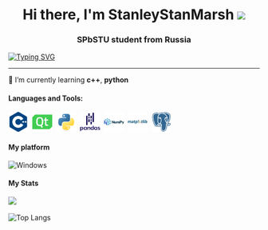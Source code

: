 <h1 align="center">Hi there, I'm StanleyStanMarsh
<img src="https://github.com/blackcater/blackcater/raw/main/images/Hi.gif" height="32"/></h1>
<h3 align="center">SPbSTU student from Russia</h3>
<a href="https://git.io/typing-svg"><img src="https://readme-typing-svg.demolab.com?font=Fira+Code&pause=1000&width=435&lines=Math+and+computer+science+student" alt="Typing SVG" /></a>
<hr>
🌱 I’m currently learning <b>c++</b>, <b>python</b>
<h4>Languages and Tools:</h4>

<div>
  <img src="https://github.com/devicons/devicon/blob/master/icons/cplusplus/cplusplus-plain.svg" title="C++" alt="CPP" width="40" height="40"/>&nbsp;
  <img src="https://github.com/devicons/devicon/blob/master/icons/qt/qt-original.svg" title="Qt" alt="Qt" width="40" height="40"/>&nbsp;
  <img src="https://github.com/devicons/devicon/blob/master/icons/python/python-original.svg" title="Python" alt="py" width="40" height="40"/>&nbsp;
  <img src="https://github.com/devicons/devicon/blob/master/icons/pandas/pandas-plain-wordmark.svg" title="Pandas" alt="pd" width="40" height="40"/>&nbsp;
  <img src="https://github.com/devicons/devicon/blob/master/icons/numpy/numpy-original-wordmark.svg" title="Numpy" alt="np" width="40" height="40"/>&nbsp;
  <img src="https://github.com/devicons/devicon/blob/master/icons/matplotlib/matplotlib-original-wordmark.svg" title="Matplotlib" alt="mpl" width="40" height="40"/>&nbsp;
  <img src="https://github.com/devicons/devicon/blob/master/icons/postgresql/postgresql-plain.svg" title="PostgreSQL" alt="psql" width="40" height="40"/>&nbsp;
</div>

<h4>My platform</h4>

<img src="https://img.shields.io/badge/Windows%2011-%230079d5.svg?style=for-the-badge&logo=Windows%2011&logoColor=white" alt="Windows">

<h4>My Stats</h4>

<picture>
  <source
    srcset="https://github-readme-stats.vercel.app/api?username=StanleyStanMarsh&show_icons=true&theme=dark"
    media="(prefers-color-scheme: dark)"
  />
  <source
    srcset="https://github-readme-stats.vercel.app/api?username=StanleyStanMarsh&show_icons=true"
    media="(prefers-color-scheme: light), (prefers-color-scheme: no-preference)"
  />
  <img src="https://github-readme-stats.vercel.app/api?username=StanleyStanMarsh&show_icons=true" />
</picture>

![Top Langs](https://github-readme-stats.vercel.app/api/top-langs/?username=StanleyStanMarsh&layout=compact&theme=dark)

<!--
**StanleyStanMarsh/StanleyStanMarsh** is a ✨ _special_ ✨ repository because its `README.md` (this file) appears on your GitHub profile.

Here are some ideas to get you started:

- 🔭 I’m currently working on ...
- 🌱 I’m currently learning ...
- 👯 I’m looking to collaborate on ...
- 🤔 I’m looking for help with ...
- 💬 Ask me about ...
- 📫 How to reach me: ...
- 😄 Pronouns: ...
- ⚡ Fun fact: ...
-->
